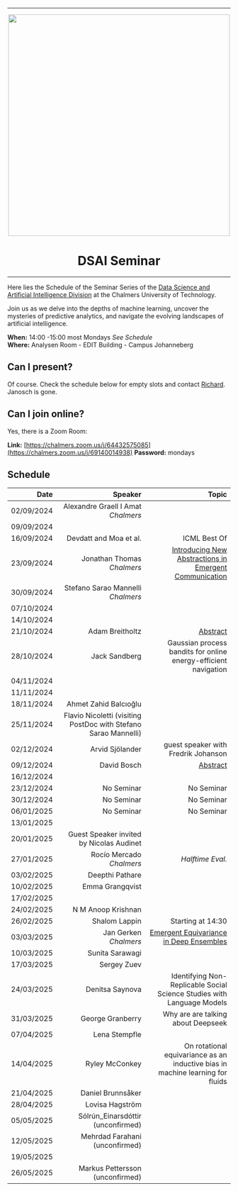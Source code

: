 
---

<div id="header" align="center", padding: 0px;>
  <img src="https://upload.wikimedia.org/wikipedia/commons/thumb/d/d4/Chalmers_wordmark.svg/1280px-Chalmers_wordmark.svg.png" width="500" />
  <h1>DSAI Seminar</h1>
</div>

---



Here lies the Schedule of the Seminar Series of the [Data Science and Artificial Intelligence Division](https://www.chalmers.se/en/departments/cse/our-research/data-science-and-ai/) at the Chalmers University of Technology.<br> 

Join us as we delve into the depths of machine learning, uncover the mysteries of predictive analytics, and navigate the evolving landscapes of artificial intelligence.

**When:** 14:00 -15:00 most Mondays *See Schedule* <br>
**Where:** Analysen Room - EDIT Building - Campus Johanneberg

## Can I present?

Of course. Check the schedule below for empty slots and contact [Richard](https://www.chalmers.se/personer/ricbec/). Janosch is gone.

## Can I join online?

Yes, there is a Zoom Room:

**Link:** [https://chalmers.zoom.us/j/64432575085](https://chalmers.zoom.us/j/69140014938)
**Password:** mondays


## Schedule

|       Date | Speaker | Topic|
|-----------:|--------:|------:|
| 02/09/2024 |Alexandre Graell I Amat <br>_Chalmers_|       |
| 09/09/2024 |         |       |
| 16/09/2024 |Devdatt and Moa et al.| ICML Best Of            |
| 23/09/2024 | Jonathan Thomas <br>_Chalmers_|[Introducing New Abstractions in Emergent Communication](talks/jonathan_thomas.md)|
| 30/09/2024 |Stefano Sarao Mannelli<br>_Chalmers_|       |
| 07/10/2024 |         |       |
| 14/10/2024 |         |       |
| 21/10/2024 |Adam Breitholtz| [Abstract](talks/adam_breitholz.md)   |
| 28/10/2024 |Jack Sandberg|  Gaussian process bandits for online energy-efficient navigation     |
| 04/11/2024 |     |        |
| 11/11/2024 ||       |
| 18/11/2024 | Ahmet Zahid Balcıoğlu |       |
| 25/11/2024 |Flavio Nicoletti (visiting PostDoc with Stefano Sarao Mannelli)         |       |
| 02/12/2024 |Arvid Sjölander | guest speaker with Fredrik Johanson   |
| 09/12/2024 |David Bosch|  [Abstract](talks/david_bosch.md)     |
| 16/12/2024 |         |       |
| 23/12/2024 |No Seminar         |   No Seminar    |
| 30/12/2024 |No Seminar    |  No Seminar     |
| 06/01/2025 |No Seminar    |   No Seminar   |
| 13/01/2025 |     |       |
| 20/01/2025 | Guest Speaker invited by Nicolas Audinet |       |
| 27/01/2025 | Rocío Mercado <br>_Chalmers_   |  *Halftime Eval.*     |
| 03/02/2025 | Deepthi Pathare |       |
| 10/02/2025 | Emma Grangqvist|       |
| 17/02/2025 |         |       |
| 24/02/2025 |N M Anoop Krishnan |       |
| 26/02/2025 |Shalom Lappin | Starting at 14:30       |
| 03/03/2025 | Jan Gerken <br>_Chalmers_ | [Emergent Equivariance in Deep Ensembles](talks/jan_gerken.md) |
| 10/03/2025 | Sunita Sarawagi|       |
| 17/03/2025 | Sergey Zuev |       |
| 24/03/2025 | Denitsa Saynova | Identifying Non-Replicable Social Science Studies with Language Models |
| 31/03/2025 |George Granberry | Why are are talking about Deepseek      |
| 07/04/2025 | Lena Stempfle |       |
| 14/04/2025 | Ryley McConkey  | On rotational equivariance as an inductive bias in machine learning for fluids|
| 21/04/2025 | Daniel Brunnsåker  |       |
| 28/04/2025 | Lovisa Hagström |       |
| 05/05/2025 | Sólrún_Einarsdóttir (unconfirmed)  |       |
| 12/05/2025 | Mehrdad Farahani (unconfirmed) |       |
| 19/05/2025 |  |       |
| 26/05/2025 | Markus Pettersson (unconfirmed) |       |
